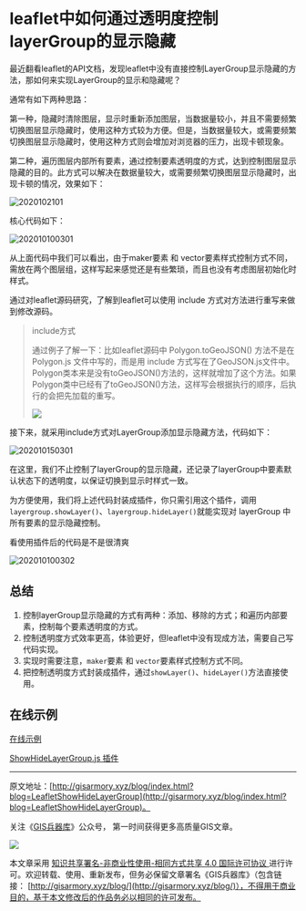 # leaflet中如何通过透明度控制layerGroup的显示隐藏


最近翻看leaflet的API文档，发现leaflet中没有直接控制LayerGroup显示隐藏的方法，那如何来实现LayerGroup的显示和隐藏呢？

通常有如下两种思路：

第一种，隐藏时清除图层，显示时重新添加图层，当数据量较小，并且不需要频繁切换图层显示隐藏时，使用这种方式较为方便。但是，当数据量较大，或需要频繁切换图层显示隐藏时，使用这种方式则会增加对浏览器的压力，出现卡顿现象。

第二种，遍历图层内部所有要素，通过控制要素透明度的方式，达到控制图层显示隐藏的目的。此方式可以解决在数据量较大，或需要频繁切换图层显示隐藏时，出现卡顿的情况，效果如下：



![2020102101](https://blogimage.gisarmory.xyz/2020102101.gif)



核心代码如下：



![202010100301](http://blogimage.gisarmory.xyz/202010100301.png)

从上面代码中我们可以看出，由于maker要素 和 vector要素样式控制方式不同，需放在两个图层组，这样写起来感觉还是有些繁琐，而且也没有考虑图层初始化时样式。

通过对leaflet源码研究，了解到leaflet可以使用 include 方式对方法进行重写来做到修改源码。

> include方式
>
> 通过例子了解一下：比如leaflet源码中 Polygon.toGeoJSON() 方法不是在 Polygon.js 文件中写的，而是用 include 方式写在了GeoJSON.js文件中。Polygon类本来是没有toGeoJSON()方法的，这样就增加了这个方法。如果Polygon类中已经有了toGeoJSON()方法，这样写会根据执行的顺序，后执行的会把先加载的重写。
>
> ![](http://blogimage.gisarmory.xyz/20200923122649.png)



接下来，就采用include方式对LayerGroup添加显示隐藏方法，代码如下：

![202010150301](https://blogimage.gisarmory.xyz/202010150301.png)

在这里，我们不止控制了layerGroup的显示隐藏，还记录了layerGroup中要素默认状态下的透明度，以保证切换到显示时样式一致。

为方便使用，我们将上述代码封装成插件，你只需引用这个插件，调用`layergroup.showLayer()`、`layergroup.hideLayer()`就能实现对 layerGroup 中所有要素的显示隐藏控制。

看使用插件后的代码是不是很清爽

![202010100302](http://blogimage.gisarmory.xyz/202010100302.png)

## 总结

1. 控制layerGroup显示隐藏的方式有两种：添加、移除的方式；和遍历内部要素，控制每个要素透明度的方式。
2. 控制透明度方式效率更高，体验更好，但leaflet中没有现成方法，需要自己写代码实现。
3. 实现时需要注意，`maker`要素 和 `vector`要素样式控制方式不同。
4. 把控制透明度方式封装成插件，通过`showLayer()`、`hideLayer()`方法直接使用。



## 在线示例

[在线示例](http://gisarmory.xyz/blog/index.html?demo=LeafletShowHideLayerGroup)

[ShowHideLayerGroup.js 插件](http://gisarmory.xyz/blog/index.html?source=LeafletShowHideLayerGroup)






* * *

原文地址：[http://gisarmory.xyz/blog/index.html?blog=LeafletShowHideLayerGroup](http://gisarmory.xyz/blog/index.html?blog=LeafletShowHideLayerGroup)。

关注《[GIS兵器库](http://gisarmory.xyz/blog/index.html?blog=wechat)》公众号， 第一时间获得更多高质量GIS文章。

![](http://blogimage.gisarmory.xyz/20200923063756.png)

本文章采用 [知识共享署名-非商业性使用-相同方式共享 4.0 国际许可协议 ](https://creativecommons.org/licenses/by-nc-sa/4.0/deed.zh)进行许可。欢迎转载、使用、重新发布，但务必保留文章署名《GIS兵器库》（包含链接：  [http://gisarmory.xyz/blog/](http://gisarmory.xyz/blog/)），不得用于商业目的，基于本文修改后的作品务必以相同的许可发布。